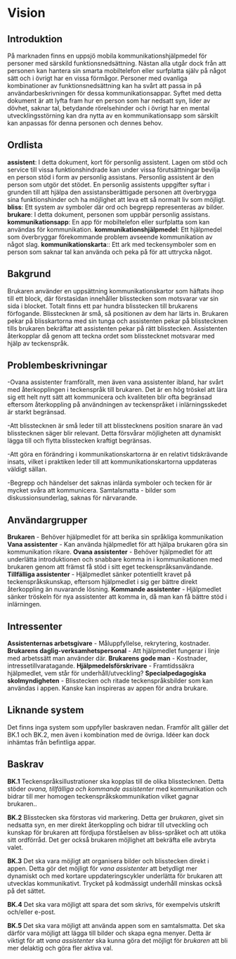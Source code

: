 ﻿Vision 
=============

Introduktion
------------

På marknaden finns en uppsjö mobila kommunikationshjälpmedel för personer med särskild funktionsnedsättning. Nästan alla utgår dock från att personen kan hantera sin smarta mobiltelefon eller surfplatta själv på något sätt och i övrigt har en vissa förmågor.
Personer med ovanliga kombinationer av funktionsnedsättning kan ha svårt att passa in på användarbeskrivningen för dessa kommunikationsappar.
Syftet med detta dokument är att lyfta fram hur en person som har nedsatt syn, lider av dövhet, saknar tal, betydande rörelsehinder och i övrigt har en mental utvecklingsstörning kan dra nytta av en kommunikationsapp som särskilt kan anpassas för denna personen och dennes behov.


Ordlista
--------
**assistent**: I detta dokument, kort för personlig assistent. Lagen om stöd och service till vissa funktionshindrade kan under vissa förutsättningar bevilja en person stöd i form av personlig assistans. Personlig assistent är den person som utgör det stödet. En personlig assistents uppgifter syftar i grunden till att hjälpa den assistansberättigade personen att överbrygga sina funktionshinder och ha möjlighet att leva ett så normalt liv som möjligt.
**bliss**: Ett system av symboler där ord och begrepp representeras av bilder.
**brukare**: I detta dokument, personen som uppbär personlig assistans.
**kommunikationsapp**: En app för mobiltelefon eller surfplatta som kan användas för kommunikation.
**kommunikationshjälpmedel**: Ett hjälpmedel som överbryggar förekommande problem avseende kommunikation av något slag.
**kommunikationskarta**:: Ett ark med teckensymboler som en person som saknar tal kan använda och peka på för att uttrycka något.

Bakgrund
--------
Brukaren använder en uppsättning kommunikationskartor som häftats ihop till ett block, där förstasidan innehåller blisstecken som motsvarar var sin sida i blocket. Totalt finns ett par hundra blisstecken till brukarens förfogande. Blisstecknen är små, så positionen av dem har lärts in. Brukaren pekar på blisskartorna med sin tunga och assistenten pekar på blisstecknen tills brukaren bekräftar att assistenten pekar på rätt blisstecken. Assistenten återkopplar då genom att teckna ordet som blisstecknet motsvarar med hjälp av teckenspråk.


Problembeskrivningar
---------------------
-Ovana assistenter framförallt, men även vana assistenter ibland, har svårt med återkopplingen i teckenspråk till brukaren. Det är en hög tröskel att lära sig ett helt nytt sätt att kommunicera och kvaliteten blir ofta begränsad eftersom återkoppling på användningen av teckenspråket i inlärningsskedet är starkt begränsad.

-Att blisstecknen är små leder till att blisstecknens position snarare än vad blisstecknen säger blir relevant. Detta försvårar möjligheten att dynamiskt lägga till och flytta blisstecken kraftigt begränsas.

-Att göra en förändring i kommunikationskartorna är en relativt tidskrävande insats, vilket i praktiken leder till att kommunikationskartorna uppdateras väldigt sällan.

-Begrepp och händelser det saknas inlärda symboler och tecken för är mycket svåra att kommunicera. Samtalsmatta - bilder som diskussionsunderlag, saknas för närvarande.


Användargrupper
---------------
**Brukaren** - Behöver hjälpmedlet för att berika sin språkliga kommunikation
**Vana assistenter** - Kan använda hjälpmedlet för att hjälpa brukaren göra sin kommunikation rikare.
**Ovana assistenter** - Behöver hjälpmedlet för att underlätta introduktionen och snabbare komma in i kommunikationen med brukaren genom att främst få stöd i sitt eget teckenspråksanvändande.
**Tillfälliga assistenter** - Hjälpmedlet sänker potentiellt kravet på teckenspråkskunskap, eftersom hjälpmedlet i sig ger bättre direkt återkoppling än nuvarande lösning.
**Kommande assistenter** - Hjälpmedlet sänker tröskeln för nya assistenter att komma in, då man kan få bättre stöd i inlärningen.

Intressenter
------------
**Assistenternas arbetsgivare** - Måluppfyllelse, rekrytering, kostnader.
**Brukarens daglig-verksamhetspersonal** - Att hjälpmedlet fungerar i linje med arbetssätt man använder där.
**Brukarens gode man** - Kostnader, intressetillvaratagande.
**Hjälpmedelsförskrivare** - Framtidssäkra hjälpmedlet, vem står för underhåll/utveckling?
**Specialpedagogiska skolmyndigheten** - Blisstecken och ritade teckenspråksbilder som kan användas i appen. Kanske kan inspireras av appen för andra brukare.

Liknande system
---------------
Det finns inga system som uppfyller baskraven nedan. Framför allt gäller det BK.1 och BK.2, men även i kombination med de övriga. Idéer kan dock inhämtas från befintliga appar.

Baskrav
-------
**BK.1** Teckenspråksillustrationer ska kopplas till de olika blisstecknen. Detta stöder *ovana, tillfälliga och kommande assistenter* med kommunikation och bidrar till mer homogen teckenspråkskommunikation vilket gagnar brukaren..

**BK.2** Blisstecken ska förstoras vid markering. Detta ger *brukaren*, givet sin nedsatta syn, en mer direkt återkoppling och bidrar till utveckling och kunskap för brukaren att fördjupa förståelsen av bliss-språket och att utöka sitt ordförråd. Det ger också brukaren möjlighet att bekräfta elle avbryta valet.

**BK.3** Det ska vara möjligt att organisera bilder och blisstecken direkt i appen. Detta gör det möjligt för *vana assistenter* att betydligt mer dynamiskt och med kortare uppdateringscykler underlätta för brukaren att utvecklas kommunikativt. Trycket på kodmässigt underhåll minskas också på det sättet.

**BK.4** Det ska vara möjligt att spara det som skrivs, för exempelvis utskrift och/eller e-post.

**BK.5** Det ska vara möjligt att använda appen som en samtalsmatta. Det ska därför vara möjligt att lägga till bilder och skapa egna menyer. Detta är viktigt för att *vana assistenter* ska kunna göra det möjligt för *brukaren* att bli mer delaktig och göra fler aktiva val.
